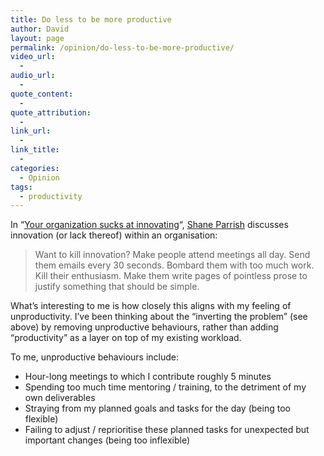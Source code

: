 ```yaml
---
title: Do less to be more productive
author: David
layout: page
permalink: /opinion/do-less-to-be-more-productive/
video_url:
  - 
audio_url:
  - 
quote_content:
  - 
quote_attribution:
  - 
link_url:
  - 
link_title:
  - 
categories:
  - Opinion
tags:
  - productivity
---
```

In &#8220;[Your organization sucks at innovating][1]&#8220;, [Shane Parrish][2] discusses innovation (or lack thereof) within an organisation:

> Want to kill innovation? Make people attend meetings all day. Send them emails every 30 seconds. Bombard them with too much work. Kill their enthusiasm. Make them write pages of pointless prose to justify something that should be simple.

What&#8217;s interesting to me is how closely this aligns with my feeling of unproductivity. I&#8217;ve been thinking about the &#8220;inverting the problem&#8221; (see above) by removing unproductive behaviours, rather than adding &#8220;productivity&#8221; as a layer on top of my existing workload.

To me, unproductive behaviours include:

  * Hour-long meetings to which I contribute roughly 5 minutes
  * Spending too much time mentoring / training, to the detriment of my own deliverables
  * Straying from my planned goals and tasks for the day (being too flexible)
  * Failing to adjust / reprioritise these planned tasks for unexpected but important changes (being too inflexible)

 [1]: http://www.farnamstreetblog.com/2013/11/your-organization-sucks-at-innovating/
 [2]: https://twitter.com/farnamstreet
